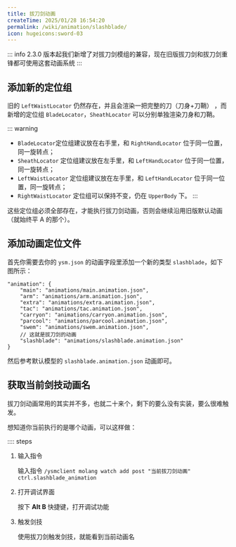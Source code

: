 ```yaml
---
title: 拔刀剑动画
createTime: 2025/01/28 16:54:20
permalink: /wiki/animation/slashblade/
icon: hugeicons:sword-03
---
```


::: info
2.3.0 版本起我们新增了对拔刀剑模组的兼容，现在旧版拔刀剑和拔刀剑重锋都可使用这套动画系统
:::

## 添加新的定位组

旧的 `LeftWaistLocator` 仍然存在，并且会渲染一把完整的刀（刀身+刀鞘） ，而新增的定位组 `BladeLocator`，`SheathLocator`
可以分别单独渲染刀身和刀鞘。

::: warning

- `BladeLocator`定位组建议放在右手里，和 `RightHandLocator` 位于同一位置，同一旋转点；
- `SheathLocator` 定位组建议放在左手里，和 `LeftHandLocator` 位于同一位置，同一旋转点；
- `LeftWaistLocator` 定位组建议放在左手里，和 `LeftHandLocator` 位于同一位置，同一旋转点；
- `RightWaistLocator` 定位组可以保持不变，仍在 `UpperBody` 下。
  :::

这些定位组必须全部存在，才能执行拔刀剑动画，否则会继续沿用旧版默认动画（就始终平 A 的那个）。

## 添加动画定位文件

首先你需要去你的 `ysm.json` 的动画字段里添加一个新的类型 `slashblade`，如下图所示：

```jsonc {10}
"animation": {
    "main": "animations/main.animation.json",
    "arm": "animations/arm.animation.json",
    "extra": "animations/extra.animation.json",
    "tac": "animations/tac.animation.json",
    "carryon": "animations/carryon.animation.json",
    "parcool": "animations/parcool.animation.json",
    "swem": "animations/swem.animation.json",
    // 这就是拔刀剑的动画
    "slashblade": "animations/slashblade.animation.json"
}
```

然后参考默认模型的 `slashblade.animation.json` 动画即可。

## 获取当前剑技动画名

拔刀剑动画常用的其实并不多，也就二十来个，剩下的要么没有实装，要么很难触发。

想知道你当前执行的是哪个动画，可以这样做：

:::: steps
1. 输入指令

   输入指令 `/ysmclient molang watch add post "当前拔刀剑动画" ctrl.slashblade_animation `

2. 打开调试界面

   按下 **Alt B** 快捷键，打开调试功能

3. 触发剑技

   使用拔刀剑触发剑技，就能看到当前动画名
